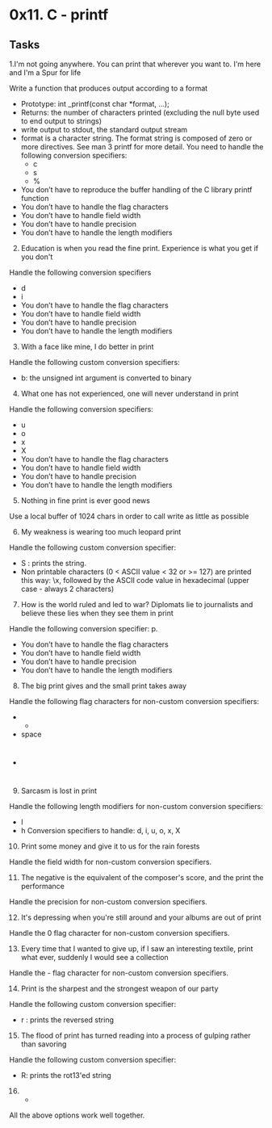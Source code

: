 # 0x11. C - printf

## Tasks

1.I'm not going anywhere. You can print that wherever you want to. I'm here and I'm a Spur for life

Write a function that produces output according to a format
* Prototype: int _printf(const char *format, ...);
* Returns: the number of characters printed (excluding the null byte used to end output to strings)
* write output to stdout, the standard output stream
* format is a character string. The format string is composed of zero or more directives. See man 3 printf for more detail. You need to handle the following conversion specifiers:
	* c
	* s
	* %
* You don’t have to reproduce the buffer handling of the C library printf function
* You don’t have to handle the flag characters
* You don’t have to handle field width
* You don’t have to handle precision
* You don’t have to handle the length modifiers

2. Education is when you read the fine print. Experience is what you get if you don't

Handle the following conversion specifiers
* d
* i
* You don’t have to handle the flag characters
* You don’t have to handle field width
* You don’t have to handle precision
* You don’t have to handle the length modifiers

3. With a face like mine, I do better in print

Handle the following custom conversion specifiers:
* b: the unsigned int argument is converted to binary

4. What one has not experienced, one will never understand in print

Handle the following conversion specifiers:
* u
* o
* x
* X
* You don’t have to handle the flag characters
* You don’t have to handle field width
* You don’t have to handle precision
* You don’t have to handle the length modifiers

5. Nothing in fine print is ever good news

Use a local buffer of 1024 chars in order to call write as little as possible

6. My weakness is wearing too much leopard print

Handle the following custom conversion specifier:
* S : prints the string.
* Non printable characters (0 < ASCII value < 32 or >= 127) are printed this way: \x, followed by the ASCII code value in hexadecimal (upper case - always 2 characters)

7. How is the world ruled and led to war? Diplomats lie to journalists and believe these lies when they see them in print

Handle the following conversion specifier: p.
* You don’t have to handle the flag characters
* You don’t have to handle field width
* You don’t have to handle precision
* You don’t have to handle the length modifiers

8. The big print gives and the small print takes away

Handle the following flag characters for non-custom conversion specifiers:
* +
* space
* #

9. Sarcasm is lost in print

Handle the following length modifiers for non-custom conversion specifiers:
* l
* h
Conversion specifiers to handle: d, i, u, o, x, X

10. Print some money and give it to us for the rain forests

Handle the field width for non-custom conversion specifiers.

11. The negative is the equivalent of the composer's score, and the print the performance

Handle the precision for non-custom conversion specifiers.

12. It's depressing when you're still around and your albums are out of print

Handle the 0 flag character for non-custom conversion specifiers.

13. Every time that I wanted to give up, if I saw an interesting textile, print what ever, suddenly I would see a collection

Handle the - flag character for non-custom conversion specifiers.

14. Print is the sharpest and the strongest weapon of our party

Handle the following custom conversion specifier:
* r : prints the reversed string

15. The flood of print has turned reading into a process of gulping rather than savoring

Handle the following custom conversion specifier:
* R: prints the rot13'ed string

16. *

All the above options work well together.
